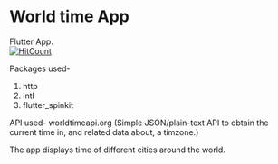 # World time App
Flutter App.
<br>
[![HitCount](http://hits.dwyl.com/jayanth-naidu/first-website.svg)](http://hits.dwyl.com/jayanth-naidu/first-website)

Packages used-
1) http
2) intl
3) flutter_spinkit

API used-
worldtimeapi.org
(Simple JSON/plain-text API to obtain the current time in, and related data about, a timzone.)

The app displays time of different cities around the world.
